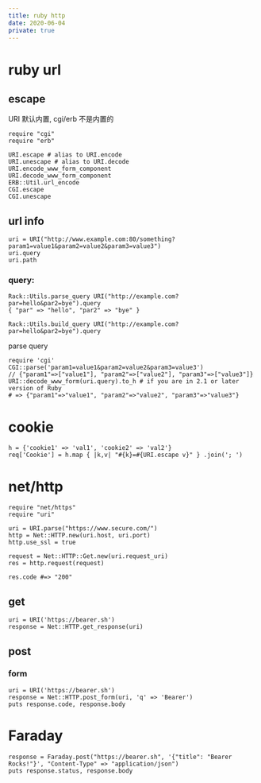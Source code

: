 ```yaml
---
title: ruby http
date: 2020-06-04
private: true
---
```

# ruby url
## escape
URI 默认内置, cgi/erb 不是内置的

    require "cgi"
    require "erb"

    URI.escape # alias to URI.encode
    URI.unescape # alias to URI.decode
    URI.encode_www_form_component
    URI.decode_www_form_component
    ERB::Util.url_encode
    CGI.escape
    CGI.unescape

## url info
    uri = URI("http://www.example.com:80/something?param1=value1&param2=value2&param3=value3")
    uri.query
    uri.path

### query:
    Rack::Utils.parse_query URI("http://example.com?par=hello&par2=bye").query
    { "par" => "hello", "par2" => "bye" } 

    Rack::Utils.build_query URI("http://example.com?par=hello&par2=bye").query

parse query

    require 'cgi'
    CGI::parse('param1=value1&param2=value2&param3=value3')
    // {"param1"=>["value1"], "param2"=>["value2"], "param3"=>["value3"]}
    URI::decode_www_form(uri.query).to_h # if you are in 2.1 or later version of Ruby
    # => {"param1"=>"value1", "param2"=>"value2", "param3"=>"value3"}

# cookie
    h = {'cookie1' => 'val1', 'cookie2' => 'val2'}
    req['Cookie'] = h.map { |k,v| "#{k}=#{URI.escape v}" } .join('; ')

# net/http
    require "net/https"
    require "uri"

    uri = URI.parse("https://www.secure.com/")
    http = Net::HTTP.new(uri.host, uri.port)
    http.use_ssl = true

    request = Net::HTTP::Get.new(uri.request_uri)
    res = http.request(request)

    res.code #=> "200"

## get
    uri = URI('https://bearer.sh')
    response = Net::HTTP.get_response(uri)

## post
### form
    uri = URI('https://bearer.sh')
    response = Net::HTTP.post_form(uri, 'q' => 'Bearer')
    puts response.code, response.body

# Faraday
    response = Faraday.post("https://bearer.sh", '{"title": "Bearer Rocks!"}', "Content-Type" => "application/json")
    puts response.status, response.body
